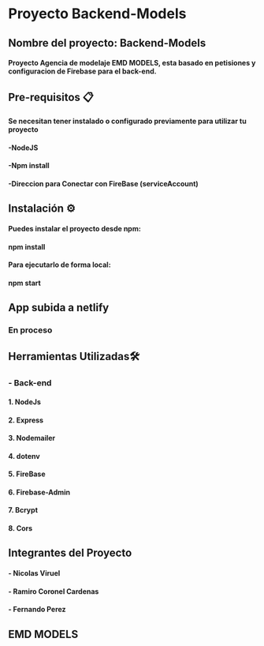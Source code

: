 #  Proyecto Backend-Models

## Nombre del proyecto: Backend-Models

#### Proyecto Agencia de modelaje EMD MODELS, esta basado en petisiones y configuracion de Firebase para el back-end.

## Pre-requisitos 📋
#### Se necesitan tener instalado o configurado previamente para utilizar tu proyecto

#### -NodeJS 
#### -Npm install
#### -Direccion para Conectar con FireBase (serviceAccount)


## Instalación ⚙️ 

#### Puedes instalar el proyecto desde npm:

#### npm install

#### Para ejecutarlo de forma local:

#### npm start

## App subida a netlify
### En proceso
<!-- - https://fancy-crostata-21596e.netlify.app/ -->

## Herramientas Utilizadas🛠️

### - Back-end
#### 1. NodeJs
#### 2. Express
#### 3. Nodemailer
#### 4. dotenv
#### 5. FireBase
#### 6. Firebase-Admin
#### 7. Bcrypt
#### 8. Cors


## Integrantes del Proyecto

#### - Nicolas Viruel
#### - Ramiro Coronel Cardenas
#### - Fernando Perez

## EMD MODELS
